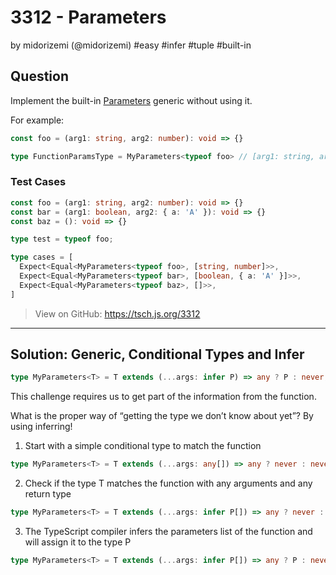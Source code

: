# 3312 - Parameters
by midorizemi (@midorizemi) #easy #infer #tuple #built-in

## Question

Implement the built-in [Parameters<T>](https://www.typescriptlang.org/docs/handbook/utility-types.html#parameterstype) generic without using it.

For example:

```ts
const foo = (arg1: string, arg2: number): void => {}

type FunctionParamsType = MyParameters<typeof foo> // [arg1: string, arg2: number]
```

### Test Cases
```ts
const foo = (arg1: string, arg2: number): void => {}
const bar = (arg1: boolean, arg2: { a: 'A' }): void => {}
const baz = (): void => {}

type test = typeof foo;

type cases = [
  Expect<Equal<MyParameters<typeof foo>, [string, number]>>,
  Expect<Equal<MyParameters<typeof bar>, [boolean, { a: 'A' }]>>,
  Expect<Equal<MyParameters<typeof baz>, []>>,
]
```

> View on GitHub: https://tsch.js.org/3312

---

## Solution: Generic, Conditional Types and Infer

```ts
type MyParameters<T> = T extends (...args: infer P) => any ? P : never;
```

This challenge requires us to get part of the information from the function.

What is the proper way of “getting the type we don’t know about yet”? By using inferring! 

1. Start with a simple conditional type to match the function
```ts
type MyParameters<T> = T extends (...args: any[]) => any ? never : never;
```

2. Check if the type T matches the function with any arguments and any return type
```ts
type MyParameters<T> = T extends (...args: infer P[]) => any ? never : never;
```

3. The TypeScript compiler infers the parameters list of the function and will assign it to the type P
```ts
type MyParameters<T> = T extends (...args: infer P[]) => any ? P : never;
```
